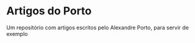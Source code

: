 # Artigos do Porto
 Um repositório com artigos escritos pelo Alexandre Porto, para servir de exemplo
